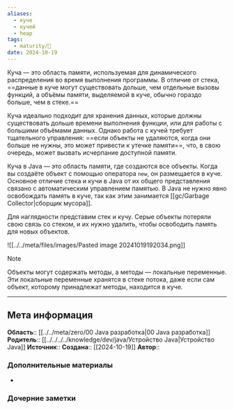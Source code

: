 ```yaml
---
aliases:
  - куче
  - кучей
  - heap
tags:
  - maturity/🌱
date: 2024-10-19
---
```

Куча — это область памяти, используемая для динамического распределения во время выполнения программы. В отличие от стека, ==данные в куче могут существовать дольше, чем отдельные вызовы функций, а объёмы памяти, выделяемой в куче, обычно гораздо больше, чем в стеке.==

Куча идеально подходит для хранения данных, которые должны существовать дольше времени выполнения функции, или для работы с большими объёмами данных. Однако работа с кучей требует тщательного управления: ==если объекты не удаляются, когда они больше не нужны, это может привести к утечке памяти==, что, в свою очередь, может вызвать исчерпание доступной памяти.

Куча в Java — это область памяти, где создаются все объекты. Когда вы создаёте объект с помощью оператора `new`, он размещается в куче. Основное отличие стека и кучи в Java от их общего представления связано с автоматическим управлением памятью. В Java не нужно явно освобождать память в куче, так как этим занимается [[gc/Garbage Collector|сборщик мусора]].

Для наглядности представим стек и кучу. Серые объекты потеряли свою связь со стеком, и их нужно удалить, чтобы освободить память для новых объектов.

![[../../meta/files/images/Pasted image 20241019192034.png]]

> [!NOTE]
> Объекты могут содержать методы, а методы — локальные переменные. Эти локальные переменные хранятся в стеке потока, даже если сам объект, которому принадлежат методы, находится в куче.
***
## Мета информация
**Область**:: [[../../meta/zero/00 Java разработка|00 Java разработка]]
**Родитель**:: [[../../../../knowledge/dev/java/Устройство Java|Устройство Java]]
**Источник**:: 
**Создана**:: [[2024-10-19]]
**Автор**:: 
### Дополнительные материалы
- 

### Дочерние заметки
<!-- QueryToSerialize: LIST FROM [[]] WHERE contains(Родитель, this.file.link) or contains(parents, this.file.link) -->


